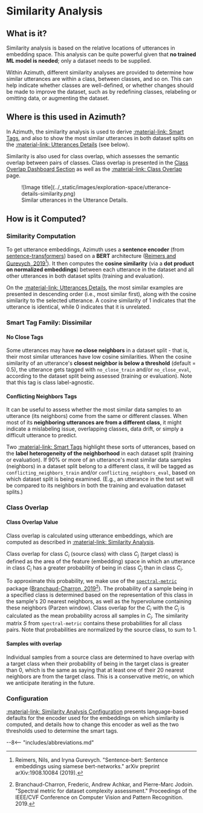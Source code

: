 # Similarity Analysis

## What is it?

Similarity analysis is based on the relative locations of utterances in embedding space. This
analysis can be quite powerful given that **no trained ML model is needed**; only a dataset needs to
be supplied.

Within Azimuth, different similarity analyses are provided to determine how similar utterances are
within a class, between classes, and so on. This can help indicate whether classes are well-defined,
or whether changes should be made to improve the dataset, such as by redefining classes, relabeling
or omitting data, or augmenting the dataset.

## Where is this used in Azimuth?

In Azimuth, the similarity analysis is used to derive [:material-link: Smart Tags](smart-tags.md),
and also to show the most similar utterances in both dataset splits on
the [:material-link: Utterances Details](../user-guide/exploration-space/utterance-details.md)
(see below).

Similarity is also used for class overlap, which assesses the semantic overlap between pairs of
classes. Class overlap is presented in the [Class Overlap Dashboard
Section](../user-guide/index.md#class-overlap) as well as the
[:material-link: Class Overlap](../user-guide/class-overlap.md) page.

<figure markdown>
  ![Image title](../_static/images/exploration-space/utterance-details-similarity.png)
  <figcaption>Similar utterances in the Utterance Details.</figcaption>
</figure>

## How is it Computed?

### Similarity Computation

To get utterance embeddings, Azimuth uses a **sentence encoder** (from
[sentence-transformers](https://github.com/UKPLab/sentence-transformers)) based on a **BERT** architecture
([Reimers and Gurevych, 2019](https://arxiv.org/abs/1908.10084)[^1]). It then computes
the **cosine similarity** (via a **dot product on normalized embeddings**) between each utterance in
the dataset and all other utterances in both dataset splits (training and evaluation).

On the [:material-link: Utterances Details](../user-guide/exploration-space/utterance-details.md),
the most similar examples are presented in descending order (i.e., most similar first), along with
the cosine similarity to the selected utterance. A cosine similarity of 1 indicates that the
utterance is identical, while 0 indicates that it is unrelated.

### Smart Tag Family: Dissimilar

#### No Close Tags

Some utterances may have **no close neighbors** in a dataset split - that is, their most similar
utterances have low cosine similarities. When the cosine similarity of an utterance's **closest
neighbor is below a threshold** (default = 0.5), the utterance gets tagged with
`no_close_train` and/or `no_close_eval`, according to the dataset split being assessed (training or
evaluation). Note that this tag is class label-agnostic.

#### Conflicting Neighbors Tags

It can be useful to assess whether the most similar data samples to an utterance (its neighbors)
come from the same or different classes. When most of its **neighboring utterances are from a
different class**, it might indicate a mislabeling issue, overlapping classes, data drift, or simply
a difficult utterance to predict.

Two [:material-link: Smart Tags](./smart-tags.md) highlight these sorts of utterances, based on
the **label heterogeneity of the neighborhood** in each dataset split (training or evaluation). If
90% or more of an utterance's most similar data samples (neighbors) in a dataset split belong to a
different class, it will be tagged as `conflicting_neighbors_train`
and/or `conflicting_neighbors_eval`, based on which dataset split is being examined. (E.g., an
utterance in the test set will be compared to its neighbors in both the training and evaluation
dataset splits.)

### Class Overlap

#### Class Overlap Value

Class overlap is calculated using utterance embeddings, which are computed as described in
[:material-link: Similarity Analysis](./similarity.md).

Class overlap for class *C<sub>i</sub>* (source class) with class *C<sub>j</sub>* (target class) is
defined as the area of the feature (embedding) space in which an utterance in class
*C<sub>i</sub>* has a greater probability of being in class *C<sub>j</sub>* than in class
*C<sub>i</sub>*.

To approximate this probability, we make use of the
[`spectral-metric`](https://github.com/Dref360/spectral-metric) package
([Branchaud-Charron, 2019](https://arxiv.org/abs/1905.07299)[^2]). The probability of a sample
being in a specified class is determined based on the representation of this class in the
sample's 20 nearest neighbors, as well as the hypervolume containing these neighbors (Parzen
window). Class overlap for the *C<sub>i</sub>* with the *C<sub>j</sub>* is calculated as the mean
probability across all samples in *C<sub>i</sub>*. The similarity matrix *S* from `spectral-metric`
contains these probabilities for all class pairs. Note that probabilities are normalized by the
source class, to sum to 1.

#### Samples with overlap

Individual samples from a source class are determined to have overlap with a target class when
their probability of being in the target class is greater than 0, which is the same as saying
that at least one of their 20 nearest neighbors are from the target class. This is a
conservative metric, on which we anticipate iterating in the future.


### Configuration

[:material-link: Similarity Analysis Configuration](../reference/configuration/analyses/similarity.md)
presents language-based defaults for the encoder used for the embeddings on which similarity is
computed, and details how to change this encoder as well as the two thresholds used to determine
the smart tags.

[^1]: Reimers, Nils, and Iryna Gurevych. "Sentence-bert: Sentence embeddings using siamese
bert-networks." arXiv preprint arXiv:1908.10084 (2019).
[^2]: Branchaud-Charron, Frederic, Andrew Achkar, and Pierre-Marc Jodoin. "Spectral metric for
dataset complexity assessment." Proceedings of the IEEE/CVF Conference on Computer Vision and
Pattern Recognition. 2019.

--8<-- "includes/abbreviations.md"
